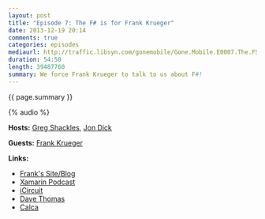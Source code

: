 ```yaml
---
layout: post
title: "Episode 7: The F# is for Frank Krueger"
date: 2013-12-19 20:14
comments: true
categories: episodes
mediaurl: http://traffic.libsyn.com/gonemobile/Gone.Mobile.E0007.The.FSharp.Is.For.Frank.Krueger.mp3
duration: 54:50
length: 39487760
summary: We force Frank Krueger to talk to us about F#!
---
```


{{ page.summary }}

<!-- more -->

{% audio %}

**Hosts:** [Greg Shackles](http://twitter.com/gshackles), [Jon Dick](http://twitter.com/redth)

**Guests:** [Frank Krueger](https://twitter.com/praeclarum)

**Links:** 

- [Frank's Site/Blog](http://praeclarum.org/)
- [Xamarin Podcast](https://soundcloud.com/xamarin-podcast)
- [iCircuit](http://icircuitapp.com/)
- [Dave Thomas](http://7sharpnine.com/)
- [Calca](http://calca.io/)
